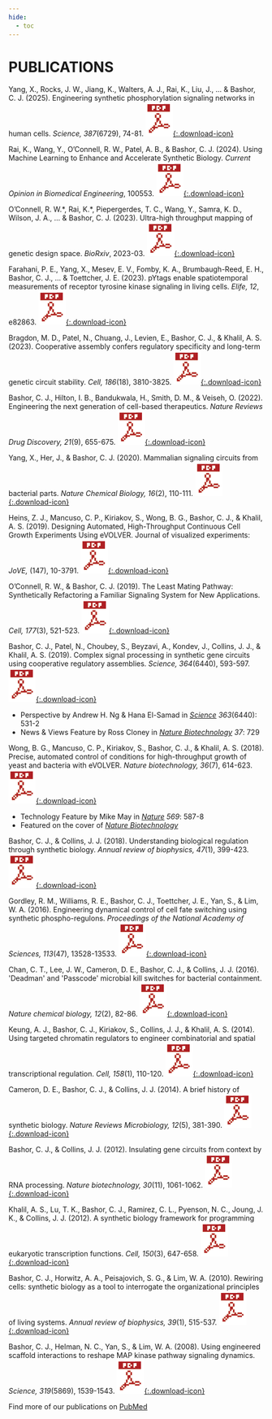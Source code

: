 ```yaml
---
hide:
  - toc
---
```


<link rel="stylesheet" href="../assets/page_publications.css" />

# PUBLICATIONS

Yang, X., Rocks, J. W., Jiang, K., Walters, A. J., Rai, K., Liu, J., ... & Bashor, C. J. (2025). Engineering synthetic phosphorylation signaling networks in human cells. *Science, 387*(6729), 74-81. [![download](./images/pdf-icon.png){:.download-icon}](https://www.science.org/stoken/author-tokens/ST-2348/full)

Rai, K., Wang, Y., O’Connell, R. W., Patel, A. B., & Bashor, C. J. (2024). Using Machine Learning to Enhance and Accelerate Synthetic Biology. *Current Opinion in Biomedical Engineering*, 100553. [![download](./images/pdf-icon.png){:.download-icon}](./pdfs/2024_ML_synBio_review.pdf)

O’Connell, R. W.\*, Rai, K.\*, Piepergerdes, T. C., Wang, Y., Samra, K. D., Wilson, J. A., ... & Bashor, C. J. (2023). Ultra-high throughput mapping of genetic design space. *BioRxiv*, 2023-03. [![download](./images/pdf-icon.png){:.download-icon}](./pdfs/2023_BioRXiv_CLASSIC.pdf)

Farahani, P. E., Yang, X., Mesev, E. V., Fomby, K. A., Brumbaugh-Reed, E. H., Bashor, C. J., ... & Toettcher, J. E. (2023). pYtags enable spatiotemporal measurements of receptor tyrosine kinase signaling in living cells. *Elife, 12*, e82863. [![download](./images/pdf-icon.png){:.download-icon}](./pdfs/eLife_2023.pdf)

Bragdon, M. D., Patel, N., Chuang, J., Levien, E., Bashor, C. J., & Khalil, A. S. (2023). Cooperative assembly confers regulatory specificity and long-term genetic circuit stability. *Cell, 186*(18), 3810-3825. [![download](./images/pdf-icon.png){:.download-icon}](./pdfs/2022_Bashor_BioRXiv.pdf)

Bashor, C. J., Hilton, I. B., Bandukwala, H., Smith, D. M., & Veiseh, O. (2022). Engineering the next generation of cell-based therapeutics. *Nature Reviews Drug Discovery, 21*(9), 655-675. [![download](./images/pdf-icon.png){:.download-icon}](./pdfs/Bashor_et_al-2022-Nature_Reviews_Drug_Discovery.pdf)

Yang, X., Her, J., & Bashor, C. J. (2020). Mammalian signaling circuits from bacterial parts. *Nature Chemical Biology, 16*(2), 110-111. [![download](./images/pdf-icon.png){:.download-icon}](./pdfs/Yang_Nat-Chem-Bio_2019.pdf)

Heins, Z. J., Mancuso, C. P., Kiriakov, S., Wong, B. G., Bashor, C. J., & Khalil, A. S. (2019). Designing Automated, High-Throughput Continuous Cell Growth Experiments Using eVOLVER. Journal of visualized experiments: *JoVE,* (147), 10-3791. [![download](./images/pdf-icon.png){:.download-icon}](./pdfs/Heins_Jove_2019.pdf)

O’Connell, R. W., & Bashor, C. J. (2019). The Least Mating Pathway: Synthetically Refactoring a Familiar Signaling System for New Applications. *Cell, 177*(3), 521-523. [![download](./images/pdf-icon.png){:.download-icon}](./pdfs/OConnell_Cell_2019.pdf)

Bashor, C. J., Patel, N., Choubey, S., Beyzavi, A., Kondev, J., Collins, J. J., & Khalil, A. S. (2019). Complex signal processing in synthetic gene circuits using cooperative regulatory assemblies. *Science, 364*(6440), 593-597. [![download](./images/pdf-icon.png){:.download-icon}](./pdfs/Bashor_Science_2019.pdf)

- Perspective by Andrew H. Ng & Hana El-Samad in *[Science](https://science.sciencemag.org/content/364/6440/531) 363*(6440): 531-2
- News & Views Feature by Ross Cloney in *[Nature Biotechnology](https://www.nature.com/articles/s41587-019-0182-3) 37*: 729

Wong, B. G., Mancuso, C. P., Kiriakov, S., Bashor, C. J., & Khalil, A. S. (2018). Precise, automated control of conditions for high-throughput growth of yeast and bacteria with eVOLVER. *Nature biotechnology, 36*(7), 614-623. [![download](./images/pdf-icon.png){:.download-icon}](./pdfs/Wong_NatBiotech_2018.pdf)

- Technology Feature by Mike May in *[Nature](https://www.nature.com/articles/d41586-019-01590-z) 569*: 587-8
- Featured on the cover of *[Nature Biotechnology](./images/nbt2018-cover.jpg)*

Bashor, C. J., & Collins, J. J. (2018). Understanding biological regulation through synthetic biology. *Annual review of biophysics, 47*(1), 399-423. [![download](./images/pdf-icon.png){:.download-icon}](./pdfs/Bashor_AnnuRevBioPhys_2018.pdf)

Gordley, R. M., Williams, R. E., Bashor, C. J., Toettcher, J. E., Yan, S., & Lim, W. A. (2016). Engineering dynamical control of cell fate switching using synthetic phospho-regulons. *Proceedings of the National Academy of Sciences, 113*(47), 13528-13533. [![download](./images/pdf-icon.png){:.download-icon}](./pdfs/Gordley_PNAS_2016.pdf)

Chan, C. T., Lee, J. W., Cameron, D. E., Bashor, C. J., & Collins, J. J. (2016). 'Deadman' and 'Passcode' microbial kill switches for bacterial containment. *Nature chemical biology, 12*(2), 82-86. [![download](./images/pdf-icon.png){:.download-icon}](./pdfs/Chan_NatChemBio_2016.pdf)

Keung, A. J., Bashor, C. J., Kiriakov, S., Collins, J. J., & Khalil, A. S. (2014). Using targeted chromatin regulators to engineer combinatorial and spatial transcriptional regulation. *Cell, 158*(1), 110-120. [![download](./images/pdf-icon.png){:.download-icon}](./pdfs/Keung_Cell_2014.pdf)

Cameron, D. E., Bashor, C. J., & Collins, J. J. (2014). A brief history of synthetic biology. *Nature Reviews Microbiology, 12*(5), 381-390. [![download](./images/pdf-icon.png){:.download-icon}](./pdfs/Cameron_NatRevMicrobiol_2014.pdf)

Bashor, C. J., & Collins, J. J. (2012). Insulating gene circuits from context by RNA processing. *Nature biotechnology, 30*(11), 1061-1062. [![download](./images/pdf-icon.png){:.download-icon}](./pdfs/Bashor_NatBiotech_2012.pdf)

Khalil, A. S., Lu, T. K., Bashor, C. J., Ramirez, C. L., Pyenson, N. C., Joung, J. K., & Collins, J. J. (2012). A synthetic biology framework for programming eukaryotic transcription functions. *Cell, 150*(3), 647-658. [![download](./images/pdf-icon.png){:.download-icon}](./pdfs/Khalil_Cell_2012.pdf)

Bashor, C. J., Horwitz, A. A., Peisajovich, S. G., & Lim, W. A. (2010). Rewiring cells: synthetic biology as a tool to interrogate the organizational principles of living systems. *Annual review of biophysics, 39*(1), 515-537. [![download](./images/pdf-icon.png){:.download-icon}](./pdfs/Bashor_AnnuRevBioPhys_2010.pdf)

Bashor, C. J., Helman, N. C., Yan, S., & Lim, W. A. (2008). Using engineered scaffold interactions to reshape MAP kinase pathway signaling dynamics. *Science, 319*(5869), 1539-1543. [![download](./images/pdf-icon.png){:.download-icon}](./pdfs/Bashor_Science_2008.pdf)

Find more of our publications on [PubMed](https://www.ncbi.nlm.nih.gov/pubmed/?term=Bashor+C)
